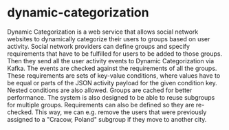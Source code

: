 # dynamic-categorization
Dynamic Categorization is a web service that allows social network websites to dynamically categorize their users to groups based on user activity.
Social network providers can define groups and specify requirements that have to be fulfilled for users to be added to those groups.
Then they send all the user activity events to Dynamic Categorization via Kafka. The events are checked against the requirements of all the groups.
These requirements are sets of key-value conditions, where values have to be equal or parts of the JSON activity payload for the given condition key. Nested conditions are also allowed.
Groups are cached for better performance. The system is also designed to be able to reuse subgroups for multiple groups.
Requirements can also be defined so they are re-checked. This way, we can e.g. remove the users that were previously assigned to a "Cracow, Poland" subgroup if they move to another city.
